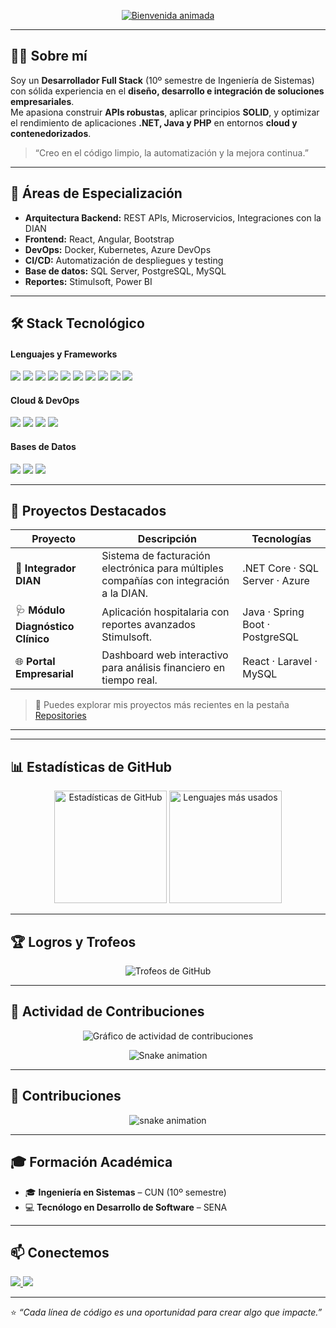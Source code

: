 <p align="center">
  <a href="https://git.io/typing-svg">
    <img src="https://readme-typing-svg.herokuapp.com?font=Fira+Code&pause=1000&color=0078D4&center=true&vCenter=true&width=700&lines=¡Hola!+Soy+Jose+Tenorio+Visbal;Desarrollador+Full+Stack+.NET,+Java+y+PHP;Apasionado+por+crear+soluciones+eficientes+y+escalables;¡Bienvenido+a+mi+perfil!+🚀" alt="Bienvenida animada" />
  </a>
</p>

---

## 👨‍💻 Sobre mí

Soy un **Desarrollador Full Stack** (10º semestre de Ingeniería de Sistemas) con sólida experiencia en el **diseño, desarrollo e integración de soluciones empresariales**.  
Me apasiona construir **APIs robustas**, aplicar principios **SOLID**, y optimizar el rendimiento de aplicaciones **.NET, Java y PHP** en entornos **cloud y contenedorizados**.

> “Creo en el código limpio, la automatización y la mejora continua.”

---

## 🧠 Áreas de Especialización

- **Arquitectura Backend:** REST APIs, Microservicios, Integraciones con la DIAN  
- **Frontend:** React, Angular, Bootstrap  
- **DevOps:** Docker, Kubernetes, Azure DevOps  
- **CI/CD:** Automatización de despliegues y testing  
- **Base de datos:** SQL Server, PostgreSQL, MySQL  
- **Reportes:** Stimulsoft, Power BI  

---

## 🛠️ Stack Tecnológico

#### Lenguajes y Frameworks
<p align="left">
  <img src="https://img.shields.io/badge/C%23-239120?style=for-the-badge&logo=c-sharp&logoColor=white"/>
  <img src="https://img.shields.io/badge/.NET_Core-512BD4?style=for-the-badge&logo=dotnet&logoColor=white"/>
  <img src="https://img.shields.io/badge/Java-007396?style=for-the-badge&logo=java&logoColor=white"/>
  <img src="https://img.shields.io/badge/Spring_Boot-6DB33F?style=for-the-badge&logo=spring-boot&logoColor=white"/>
  <img src="https://img.shields.io/badge/PHP-777BB4?style=for-the-badge&logo=php&logoColor=white"/>
  <img src="https://img.shields.io/badge/Laravel-FF2D20?style=for-the-badge&logo=laravel&logoColor=white"/>
  <img src="https://img.shields.io/badge/Symfony-000000?style=for-the-badge&logo=symfony&logoColor=white"/>
  <img src="https://img.shields.io/badge/JavaScript-F7DF1E?style=for-the-badge&logo=javascript&logoColor=black"/>
  <img src="https://img.shields.io/badge/React-61DAFB?style=for-the-badge&logo=react&logoColor=black"/>
  <img src="https://img.shields.io/badge/Angular-DD0031?style=for-the-badge&logo=angular&logoColor=white"/>
</p>

#### Cloud & DevOps
<p align="left">
  <img src="https://img.shields.io/badge/Azure-0078D4?style=for-the-badge&logo=microsoft-azure&logoColor=white"/>
  <img src="https://img.shields.io/badge/Docker-2496ED?style=for-the-badge&logo=docker&logoColor=white"/>
  <img src="https://img.shields.io/badge/Kubernetes-326CE5?style=for-the-badge&logo=kubernetes&logoColor=white"/>
  <img src="https://img.shields.io/badge/Postman-FF6C37?style=for-the-badge&logo=postman&logoColor=white"/>
</p>

#### Bases de Datos
<p align="left">
  <img src="https://img.shields.io/badge/Microsoft_SQL_Server-CC2927?style=for-the-badge&logo=microsoft-sql-server&logoColor=white"/>
  <img src="https://img.shields.io/badge/MySQL-4479A1?style=for-the-badge&logo=mysql&logoColor=white"/>
  <img src="https://img.shields.io/badge/PostgreSQL-4169E1?style=for-the-badge&logo=postgresql&logoColor=white"/>
</p>

---

## 🌟 Proyectos Destacados

| Proyecto | Descripción | Tecnologías |
|-----------|-------------|-------------|
| 💼 **Integrador DIAN** | Sistema de facturación electrónica para múltiples compañías con integración a la DIAN. | .NET Core · SQL Server · Azure |
| 🩺 **Módulo Diagnóstico Clínico** | Aplicación hospitalaria con reportes avanzados Stimulsoft. | Java · Spring Boot · PostgreSQL |
| 🌐 **Portal Empresarial** | Dashboard web interactivo para análisis financiero en tiempo real. | React · Laravel · MySQL |

> 🔗 Puedes explorar mis proyectos más recientes en la pestaña [Repositories](https://github.com/josetenorio30?tab=repositories)

---

---

## 📊 Estadísticas de GitHub

<p align="center">
  <!-- Estadísticas principales -->
  <img src="https://github-readme-stats.vercel.app/api?username=josetenorio30&show_icons=true&theme=radical&count_private=true&hide_border=true&include_all_commits=true" height="180em" alt="Estadísticas de GitHub" />
  <img src="https://github-readme-stats.vercel.app/api/top-langs/?username=josetenorio30&layout=compact&langs_count=8&theme=radical&hide_border=true" height="180em" alt="Lenguajes más usados" />
</p>

---

## 🏆 Logros y Trofeos

<p align="center">
  <img src="https://github-profile-trophy.vercel.app/?username=josetenorio30&theme=dracula&column=6&margin-w=10&margin-h=10" alt="Trofeos de GitHub" />
</p>

---

## 🐍 Actividad de Contribuciones

<p align="center">
  <img src="https://github-readme-activity-graph.vercel.app/graph?username=josetenorio30&theme=react-dark&hide_border=true&bg_color=0D1117" alt="Gráfico de actividad de contribuciones" />
</p>

<p align="center">
  <img src="https://github.com/josetenorio30/josetenorio30/blob/output/github-contribution-grid-snake.svg" alt="Snake animation" />
</p>

---


## 🐍 Contribuciones

<p align="center">
  <img src="https://github-readme-snake.vercel.app/api?username=josetenorio30&theme=dark" alt="snake animation" />
</p>

---

## 🎓 Formación Académica

- 🎓 **Ingeniería en Sistemas** – CUN (10º semestre)  
- 💻 **Tecnólogo en Desarrollo de Software** – SENA

---

## 📫 Conectemos

<p align="left">
  <a href="https://linkedin.com/in/josetenorio-visbal" target="_blank">
    <img src="https://img.shields.io/badge/LinkedIn-0077B5?style=for-the-badge&logo=linkedin&logoColor=white"/>
  </a>
  <a href="mailto:josevisbal2@gmail.com">
    <img src="https://img.shields.io/badge/Gmail-D14836?style=for-the-badge&logo=gmail&logoColor=white"/>
  </a>
</p>

---

⭐ *“Cada línea de código es una oportunidad para crear algo que impacte.”*  
